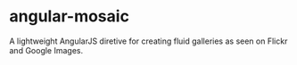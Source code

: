 # angular-mosaic
A lightweight AngularJS diretive for creating fluid galleries as seen on Flickr and Google Images.
